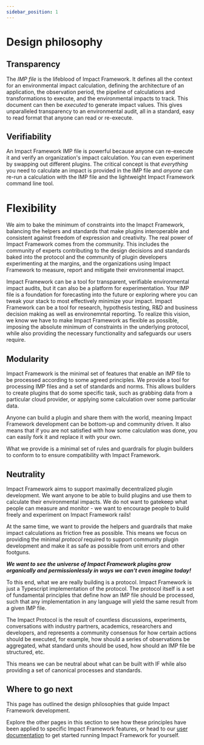 ```yaml
---
sidebar_position: 1
---
```


# Design philosophy

## Transparency

The *IMP file* is the lifeblood of Impact Framework. It defines all the context for an environmental impact calculation, defining the architecture of an application, the observation period, the pipeline of calculations and transformations to execute, and the environmental impacts to track. This document can then be *executed* to generate impact values. This gives unparalleled transparency to an environmental audit, all in a standard, easy to read format that anyone can read or re-execute.


## Verifiability

An Impact Framework IMP file is powerful because anyone can re-execute it and verify an organization's impact calculation. You can even experiment by swapping out different plugins. The critical concept is that *everything* you need to calculate an impact is provided in the IMP file and *anyone* can re-run a calculation with the IMP file and the lightweight Impact Framework command line tool.


# Flexibility

We aim to bake the minimum of constraints into the Imapct Framework, balancing the helpers and standards that make plugins interoperable and consistent against freedom of expression and creativity. The real power of Impact Framework comes from the community. This includes the community of experts contributing to the design decisions and standards baked into the protocol and the community of plugin developers experimenting at the margins, and the organizations using Impact Framework to measure, report and mitigate their environmental imapct. 

Impact Framework can be a tool for transparent, verifiable environmental impact audits, but it can also be a platform for experimentation. Your IMP file is a foundation for forecasting into the future or exploring where you can tweak your stack to most effectively minimize your impact. Impact Framework can be a tool for research, hypothesis testing, R&D and business decision making as well as environemntal reporting. To realize this vision, we know we have to make Impact Framework as flexible as possible, imposing the absolute minimum of constraints in the underlying protocol, while also providing the necessary functionality and safeguards our users require.

## Modularity

Impact Framework is the minimal set of features that enable an IMP file to be processed according to some agreed principles. We provide a tool for processing IMP files and a set of standards and norms. This allows builders to create plugins that do some specific task, such as grabbing data from a particular cloud provider, or applying some calculation over some particular data.

Anyone can build a plugin and share them with the world, meaning Impact Framework development can be bottom-up and community driven. It also means that if you are not satisfied with how some calculation was done, you can easily fork it and replace it with your own.

What we provide is a minimal set of rules and guardrails for plugin builders to conform to to ensure compatibility with Impact Framework.


## Neutrality

Impact Framework aims to support maximally decentralized plugin development. We want anyone to be able to build plugins and use them to calculate their environmental impacts. We do not want to gatekeep what people can measure and monitor - we want to encourage people to build freely and experiment on Impact Framework rails! 

At the same time, we want to provide the helpers and guardrails that make impact calculations as friction free as possible. This means we focus on providing the minimal *protocol* required to support community plugin development and make it as safe as possible from unit errors and other footguns. 

***We want to see the universe of Impact Framework plugins grow organically and permissionlessly in ways we can't even imagine today!***

To this end, what we are really building is a protocol. Impact Framework is just a Typescript implementation of the protocol. The protocol itself is a set of fundamental principles that define how an IMP file should be processed, such that any implementation in any language will yield the same result from a given IMP file. 

The Impact Protocol is the result of countless discussions, experiments, conversations with industry partners, academics, researchers and developers, and represents a community consensus for how certain actions should be executed, for example, how should a series of observations be aggregated, what standard units should be used, how should an IMP file be structured, etc.

This means we can be neutral about what can be built with IF while also providing a set of canonical processes and standards.

## Where to go next

This page has outlined the design philosophies that guide Impact Framework development. 

Explore the other pages in this section to see how these principles have been applied to specific Impact Framework features, or head to our [user documentation](../users/) to get started running Impact Framework for yourself. 
